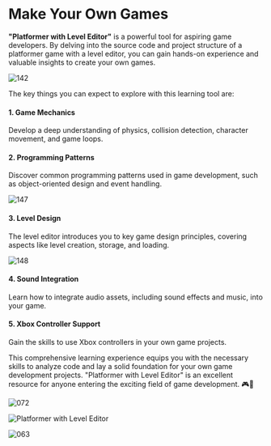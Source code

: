 # Make Your Own Games



**"Platformer with Level Editor"** is a powerful tool for aspiring game developers. By delving into the source code and project structure of a platformer game with a level editor, you can gain hands-on experience and valuable insights to create your own games.

![142](https://github.com/JoeLumbley/Platformer-with-Level-Editor/assets/77564255/42745952-f5b1-4c03-ac29-c8aec178c5cb)



The key things you can expect to explore with this learning tool are:

#### 1. Game Mechanics
Develop a deep understanding of physics, collision detection, character movement, and game loops.

#### 2. Programming Patterns
Discover common programming patterns used in game development, such as object-oriented design and event handling.

![147](https://github.com/JoeLumbley/Platformer-with-Level-Editor/assets/77564255/413d8e76-00c3-4ab4-9d1b-0c0ef09c5910)



#### 3. Level Design
The level editor introduces you to key game design principles, covering aspects like level creation, storage, and loading.


![148](https://github.com/JoeLumbley/Platformer-with-Level-Editor/assets/77564255/fa8d1d5a-ff98-4c92-b4e5-83c68f1e64bc)





#### 4. Sound Integration
Learn how to integrate audio assets, including sound effects and music, into your game.

#### 5. Xbox Controller Support
Gain the skills to use Xbox controllers in your own game projects.

This comprehensive learning experience equips you with the necessary skills to analyze code and lay a solid foundation for your own game development projects. "Platformer with Level Editor" is an excellent resource for anyone entering the exciting field of game development. 🎮🚀






![072](https://github.com/JoeLumbley/Platformer-with-Level-Editor/assets/77564255/c4ae4c4c-7641-4a9f-96d5-c19805fdcc01)





![Platformer with Level Editor](https://github.com/JoeLumbley/Platformer-with-Level-Editor/assets/77564255/9c8fc9e2-5e4f-4f1f-a544-8b5b3a6ad385)

![063](https://github.com/JoeLumbley/Platformer-with-Level-Editor/assets/77564255/c55ed39f-9a4e-43d6-84a0-f5c364f224d9)




































